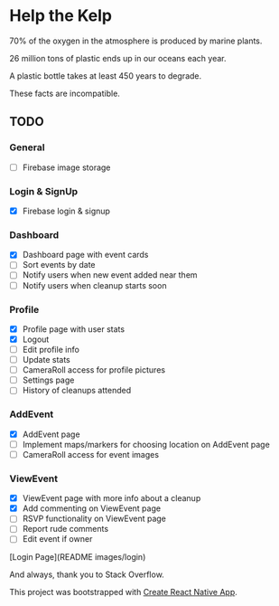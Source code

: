 # Help the Kelp
70% of the oxygen in the atmosphere is produced by marine plants.

26 million tons of plastic ends up in our oceans each year.

A plastic bottle takes at least 450 years to degrade.

These facts are incompatible.

## TODO
### General
- [ ] Firebase image storage

### Login & SignUp
- [x] Firebase login & signup

### Dashboard
- [x] Dashboard page with event cards
- [ ] Sort events by date
- [ ] Notify users when new event added near them
- [ ] Notify users when cleanup starts soon

### Profile
- [x] Profile page with user stats
- [x] Logout
- [ ] Edit profile info
- [ ] Update stats
- [ ] CameraRoll access for profile pictures
- [ ] Settings page
- [ ] History of cleanups attended

### AddEvent
- [x] AddEvent page
- [ ] Implement maps/markers for choosing location on AddEvent page
- [ ] CameraRoll access for event images

### ViewEvent
- [x] ViewEvent page with more info about a cleanup
- [x] Add commenting on ViewEvent page
- [ ] RSVP functionality on ViewEvent page
- [ ] Report rude comments
- [ ] Edit event if owner

[Login Page](README images/login)

And always, thank you to Stack Overflow.

This project was bootstrapped with [Create React Native App](https://github.com/react-community/create-react-native-app).

